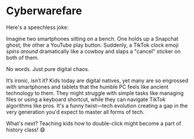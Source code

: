 # Cyberwarefare

Here's a speechless joke:  

Imagine two smartphones sitting on a bench. One holds up a Snapchat ghost, the other a YouTube play button. Suddenly, a TikTok clock emoji *spins around* dramatically like a cowboy and slaps a "cancel" sticker on both of them.  

No words. Just pure digital chaos.

It’s ironic, isn’t it? Kids today are digital natives, yet many are so engrossed with smartphones and tablets that the humble PC feels like ancient technology to them. They might struggle with simple tasks like managing files or using a keyboard shortcut, while they can navigate TikTok algorithms like pros. It's a funny twist—tech evolution creating a gap in the very generation you'd expect to master all forms of tech. 

What's next? Teaching kids how to double-click might become a part of history class! 😄
